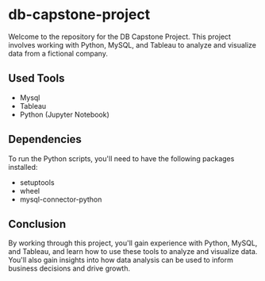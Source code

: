 # db-capstone-project

Welcome to the repository for the DB Capstone Project. This project involves working with Python, MySQL, and Tableau to analyze and visualize data from a fictional company.

## Used Tools
 * Mysql
 * Tableau
 * Python (Jupyter Notebook)

## Dependencies
To run the Python scripts, you'll need to have the following packages installed:

* setuptools
* wheel
* mysql-connector-python

## Conclusion
By working through this project, you'll gain experience with Python, MySQL, and Tableau, and learn how to use these tools to analyze and visualize data. You'll also gain insights into how data analysis can be used to inform business decisions and drive growth.
